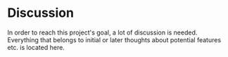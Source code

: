 # Discussion

In order to reach this project's goal, a lot of discussion is needed. Everything that belongs to initial or later thoughts about potential features etc. is located here.